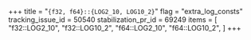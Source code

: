 +++
title = "`{f32, f64}::{LOG2_10, LOG10_2}`"
flag = "extra_log_consts"
tracking_issue_id = 50540
stabilization_pr_id = 69249
items = [
    "f32::LOG2_10",
    "f32::LOG10_2",
    "f64::LOG2_10",
    "f64::LOG10_2",
]
+++
